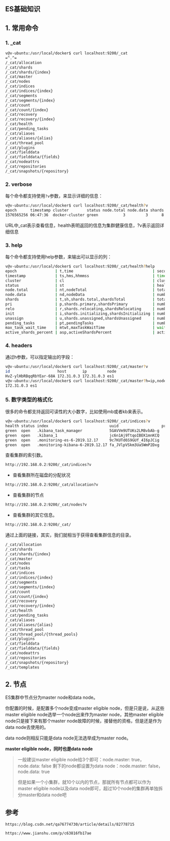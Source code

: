 ## ES基础知识



## 1. 常用命令

### 1. _cat

```sh
v@v-ubuntu:/usr/local/docker$ curl localhost:9200/_cat
=^.^=
/_cat/allocation
/_cat/shards
/_cat/shards/{index}
/_cat/master
/_cat/nodes
/_cat/indices
/_cat/indices/{index}
/_cat/segments
/_cat/segments/{index}
/_cat/count
/_cat/count/{index}
/_cat/recovery
/_cat/recovery/{index}
/_cat/health
/_cat/pending_tasks
/_cat/aliases
/_cat/aliases/{alias}
/_cat/thread_pool
/_cat/plugins
/_cat/fielddata
/_cat/fielddata/{fields}
/_cat/nodeattrs
/_cat/repositories
/_cat/snapshots/{repository}
```



### 2. verbose

每个命令都支持使用`?v`参数，来显示详细的信息：

```sh
v@v-ubuntu:/usr/local/docker$ curl localhost:9200/_cat/health?v
epoch      timestamp cluster        status node.total node.data shards pri relo init unassign pending_tasks max_task_wait_time active_shards_percent
1576565256 06:47:36  docker-cluster green           3         3      8   4    0    0        0             0                  -                100.0%
```

URL中_cat表示查看信息，health表明返回的信息为集群健康信息，?v表示返回详细信息


### 3. help

每个命令都支持使用help参数，来输出可以显示的列：

```sh
v@v-ubuntu:/usr/local/docker$ curl localhost:9200/_cat/health?help
epoch                 | t,time                                   | seconds since 1970-01-01 00:00:00  
timestamp             | ts,hms,hhmmss                            | time in HH:MM:SS                   
cluster               | cl                                       | cluster name                       
status                | st                                       | health status                      
node.total            | nt,nodeTotal                             | total number of nodes              
node.data             | nd,nodeData                              | number of nodes that can store data
shards                | t,sh,shards.total,shardsTotal            | total number of shards             
pri                   | p,shards.primary,shardsPrimary           | number of primary shards           
relo                  | r,shards.relocating,shardsRelocating     | number of relocating nodes         
init                  | i,shards.initializing,shardsInitializing | number of initializing nodes       
unassign              | u,shards.unassigned,shardsUnassigned     | number of unassigned shards        
pending_tasks         | pt,pendingTasks                          | number of pending tasks            
max_task_wait_time    | mtwt,maxTaskWaitTime                     | wait time of longest task pending  
active_shards_percent | asp,activeShardsPercent                  | active number of shards in percent 
```



### 4. headers

通过h参数，可以指定输出的字段：

```sh
v@v-ubuntu:/usr/local/docker$ curl localhost:9200/_cat/master?v
id                     host       ip         node
HvZ-ylHbRBqqRbYEar-68A 172.31.0.3 172.31.0.3 es1
v@v-ubuntu:/usr/local/docker$ curl localhost:9200/_cat/master?h=ip,node
172.31.0.3 es1
```



### 5. 数字类型的格式化

很多的命令都支持返回可读性的大小数字，比如使用mb或者kb来表示。

```sh
v@v-ubuntu:/usr/local/docker$ curl localhost:9200/_cat/indices?v
health status index                           uuid                   pri rep docs.count docs.deleted store.size pri.store.size
green  open   .kibana_task_manager            5GAVVm9UTUKs2LM8vbAb-g   1   1          2            0     19.3kb         12.5kb
green  open   .kibana_1                       jc6n1Aj9TtqoIBEK1mnKCQ   1   1          4            1     39.4kb         19.7kb
green  open   .monitoring-es-6-2019.12.17     9c7KUTd6S9GUf_4I6pJCig   1   1       2907           16      6.2mb            3mb
green  open   .monitoring-kibana-6-2019.12.17 fa_JVlpVSkm3Ua5WmP2Dxg   1   1        294            0    852.8kb        426.4kb
```





查看集群的索引数。

```sh
http://192.168.0.2:9200/_cat/indices?v
```

* 查看集群所在磁盘的分配状况

```sh
http://192.168.0.2:9200/_cat/allocation?v
```

* 查看集群的节点

```sh
http://192.168.0.2:9200/_cat/nodes?v
```

* 查看集群的其它信息。

```sh
http://192.168.0.2:9200/_cat/
```

通过上面的链接，其实，我们就相当于获得查看集群信息的目录。

```sh
/_cat/allocation
/_cat/shards
/_cat/shards/{index}
/_cat/master
/_cat/nodes
/_cat/tasks
/_cat/indices
/_cat/indices/{index}
/_cat/segments
/_cat/segments/{index}
/_cat/count
/_cat/count/{index}
/_cat/recovery
/_cat/recovery/{index}
/_cat/health
/_cat/pending_tasks
/_cat/aliases
/_cat/aliases/{alias}
/_cat/thread_pool
/_cat/thread_pool/{thread_pools}
/_cat/plugins
/_cat/fielddata
/_cat/fielddata/{fields}
/_cat/nodeattrs
/_cat/repositories
/_cat/snapshots/{repository}
/_cat/templates
```



## 2. 节点

ES集群中节点分为master node和data node。

你配置的时候，是配置多个node变成master eligible node，但是只是说，从这些master eligible node选举一个node出来作为master node，其他master eligible node只是接下来有那个master node故障的时候，接替他的资格，但是还是作为data node去使用的。

data node则相反只能是data node无法选举成为master node。

**master eligible node，同时也是data node**

> 一般建议master eligible node给3个即可：node.master: true，node.data: false
> 剩下的node都设置为data node：node.master: false，node.data: true
>
> 
>
> 但是如果一个小集群，就10个以内的节点，那就所有节点都可以作为master eligible node以及data node即可，超过10个node的集群再单独拆分master和data node吧





## 参考

`https://blog.csdn.net/qa76774730/article/details/82778715`

`https://www.jianshu.com/p/c63816fb17ae`